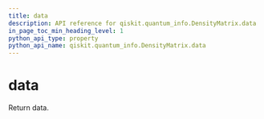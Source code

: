 ```yaml
---
title: data
description: API reference for qiskit.quantum_info.DensityMatrix.data
in_page_toc_min_heading_level: 1
python_api_type: property
python_api_name: qiskit.quantum_info.DensityMatrix.data
---
```


# data

Return data.

